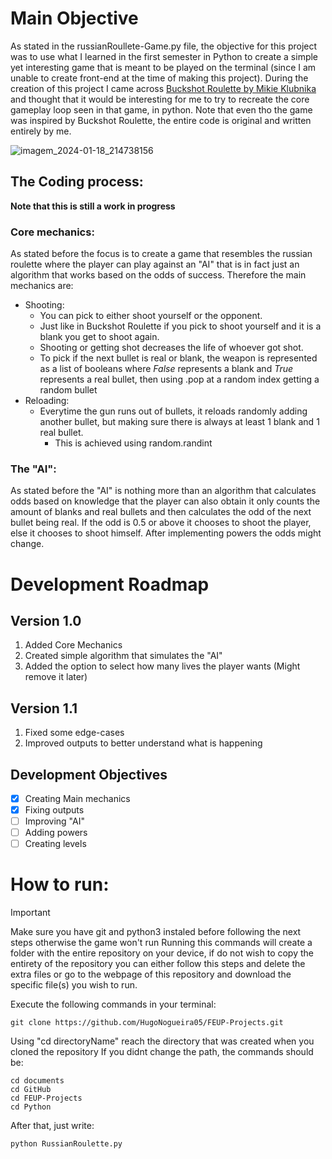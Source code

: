 # Main Objective
As stated in the russianRoullete-Game.py file, the objective for this project was to use what I learned in the first semester in Python to create a simple yet interesting game that is meant to be played on the terminal (since I am unable to create front-end at the time of making this project).
During the creation of this project I came across [Buckshot Roulette by Mikie Klubnika](https://mikeklubnika.itch.io/buckshot-roulette) and thought that it would be interesting for me to try to recreate the core gameplay loop seen in that game, in python. Note that even tho the game was inspired by Buckshot Roulette, the entire code is original and written entirely by me.

![imagem_2024-01-18_214738156](https://github.com/HugoNogueira05/FEUP-Projects/assets/126121324/0a71284c-7544-4140-9df8-48a5da10b661)

## The Coding process:
**Note that this is still a work in progress**
### Core mechanics:
As stated before the focus is to create a game that resembles the russian roulette where the player can play against an "AI" that is in fact just an algorithm that works based on the odds of success.
Therefore the main mechanics are:
* Shooting:
  - You can pick to either shoot yourself or the opponent.
  - Just like in Buckshot Roulette if you pick to shoot yourself and it is a blank you get to shoot again.
  - Shooting or getting shot decreases the life of whoever got shot.
  - To pick if the next bullet is real or blank, the weapon is represented as a list of booleans where _False_ represents a blank and _True_ represents a real bullet, then using .pop at a random index getting a random bullet
* Reloading:
  - Everytime the gun runs out of bullets, it reloads randomly adding another bullet, but making sure there is always at least 1 blank and 1 real bullet.
    - This is achieved using random.randint
### The "AI":
As stated before the "AI" is nothing more than an algorithm that calculates odds based on knowledge that the player can also obtain it only counts the amount of blanks and real bullets and then calculates the odd of the next bullet being real.
If the odd is 0.5 or above it chooses to shoot the player, else it chooses to shoot himself.
After implementing powers the odds might change.
# Development Roadmap
## Version 1.0
1. Added Core Mechanics 
2. Created simple algorithm that simulates the "AI"
3. Added the option to select how many lives the player wants (Might remove it later)
## Version 1.1
1. Fixed some edge-cases
2. Improved outputs to better understand what is happening
## Development Objectives
- [x] Creating Main mechanics
- [x] Fixing outputs
- [ ] Improving "AI"
- [ ] Adding powers
- [ ] Creating levels
# How to run:
> [!IMPORTANT]
> Make sure you have git and python3 instaled before following the next steps otherwise the game won't run
Running this commands will create a folder with the entire repository on your device, if do not wish to copy the entirety of the repository you can either follow this steps and delete the extra files or go to the webpage of this repository and download the specific file(s) you wish to run.

Execute the following commands in your terminal:
```
git clone https://github.com/HugoNogueira05/FEUP-Projects.git
```
Using "cd directoryName" reach the directory that was created when you cloned the repository
If you didnt change the path, the commands should be:
```
cd documents
cd GitHub
cd FEUP-Projects
cd Python
```
After that, just write:
```
python RussianRoulette.py
```